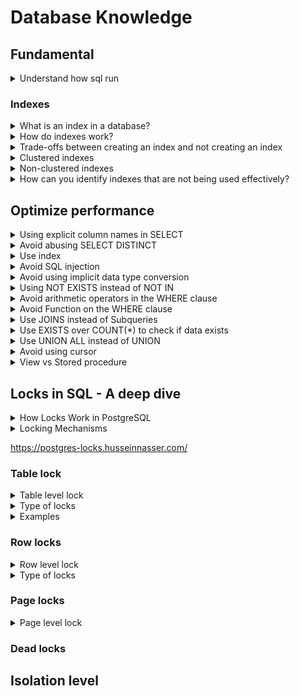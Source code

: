 # Database Knowledge

## Fundamental

<details>
  <summary>Understand how sql run</summary>
  <br/>

  If the search were presented visually, it would look like this:
  ![order_of_sql](/images/order_of_sql.png)
  
</details>

### Indexes

<details>
  <summary>What is an index in a database?</summary>
  <br/>

  An index in a database is a data structure. It works similarly to an index in a book, allowing the database to quickly locate and access the data without scanning the entire table.
  
</details>

<details>
  <summary>How do indexes work?</summary>
  <br/>

  ![](images/indexed-table.png)
  
</details>

<details>
  <summary>Trade-offs between creating an index and not creating an index</summary>
  <br/>

  **Advantages:**
  + Improved Query Performance
  + Faster Sorting and Searching
  + Enhanced Join Performance
    
  **Disadvantages:**
  + Increased Storage Requirements
  + Slower Data Modification
  + Regular Maintenance
  
</details>

<details>
  <summary>Clustered indexes</summary>
  <br/>

  + Cluster index is a type of index which sorts the data rows in the table on their key values. A table can have _**only one clustered index**_. 
  + If a table already has a _primary key_, which by default creates a clustered index, you _**cannot**_ create another clustered index on _**the same table**_.
  + When you insert **_a new record_** into a table with _**a clustered index**_, the database engine will immediately place the new record in the correct position according to the clustered index.

  _Note:_ Unlike some other databases where indexes can be clustered and directly affect the physical storage order of the data, in PostgreSQL, **indexes are always secondary**. This means that the index data is stored in a separate structure, and the index records contain pointers to the corresponding data rows in the main table.
  
</details>

<details>
  <summary>Non-clustered indexes</summary>
  <br/>

  A non-clustered index is an index structure that is separate from the actual data stored in a table. Unlike a clustered index, a non-clustered index creates a logical order for data rows and includes pointers to the actual data rows.

  ![](images/indexed-table.png)
  
  _Non-clustered index._
</details>

<details>
  <summary>How can you identify indexes that are not being used effectively?</summary>
  <br/>

  _In SQL Server_
  + Use Dynamic Management Views sys.dm_db_index_usage_stats. This view provides details on how often an index is used for seeks, scans, lookups, and updates. If an index shows very low or zero usage, it might be a candidate for removal.
  ```
  SELECT 
    OBJECT_NAME(S.[OBJECT_ID]) AS [Table Name],
    I.[NAME] AS [Index Name],
    USER_SEEKS, USER_SCANS, USER_LOOKUPS, USER_UPDATES
  FROM 
      SYS.DM_DB_INDEX_USAGE_STATS AS S
      INNER JOIN SYS.INDEXES AS I ON I.[OBJECT_ID] = S.[OBJECT_ID] AND I.INDEX_ID = S.INDEX_ID
  WHERE 
      OBJECTPROPERTY(S.[OBJECT_ID],'IsUserTable') = 1
      AND S.database_id = DB_ID();

  ```
  + Use Dynamic Management Views sys.dm_db_index_operational_stats, provides information on the operational aspects of indexes, such as insert, update, and delete operations.
  ```
  SELECT 
      OBJECT_NAME(A.[OBJECT_ID]) AS [Table Name],
      I.[NAME] AS [Index Name],
      A.LEAF_INSERT_COUNT, A.LEAF_UPDATE_COUNT, A.LEAF_DELETE_COUNT
  FROM 
      SYS.DM_DB_INDEX_OPERATIONAL_STATS (DB_ID(), NULL, NULL, NULL) A
      INNER JOIN SYS.INDEXES AS I ON I.[OBJECT_ID] = A.[OBJECT_ID] AND I.INDEX_ID = A.INDEX_ID
  WHERE 
      OBJECTPROPERTY(A.[OBJECT_ID],'IsUserTable') = 1;
  ```
_In MySQL_
+ Use the `INFORMATION_SCHEMA` tables to identify unused indexes.

_In Postgres_
+ **pg_stat_user_indexes:** This view provides statistics about index usage. You can query it to find indexes that have low or zero usage.
```
SELECT 
    schemaname, 
    relname AS tablename, 
    indexrelname AS indexname, 
    idx_scan AS number_of_scans 
FROM 
    pg_stat_user_indexes 
WHERE 
    idx_scan = 0;
```
  
</details>

## Optimize performance
<details>
  <summary>Using explicit column names in SELECT</summary>
  <br/>

  + Selecting only the columns you need can improve query performance.
  + It makes your query easier to read and understand.

  _Wrong:_
  ```
  SELECT * FROM employees;
  ```
  _Correct:_
  ```
  SELECT employee_id, first_name, last_name, department FROM employees;
  ```
  
</details>
<details>
  <summary>Avoid abusing SELECT DISTINCT</summary>
  <br/>
  
  `SELECT DISTINCT` can consumes a lot of resources. Should use appropriate joins and conditions to avoid `SELECT DISTINCT`.
  
</details>

<details>
  <summary>Use index</summary>
  <br/>

+ Identify columns used frequently in WHERE, JOIN, and ORDER BY clauses, and create indexes can improve query performance.
+ Script used to identify missing indexes.
  
</details>

<details>
  <summary>Avoid SQL injection</summary>
  <br/>

  _Problem:_
  A web application with a login form where users enter their username and password. 

  + Use parameterized queries to prevent SQL injection attacks. The application uses the following SQL query to check the credentials:
  ```
  SELECT * FROM users WHERE username = 'user_input' AND password = 'user_input';
  ```
  And attacker can use SQL injection to enter the following into the username field:
  ```
  ' OR '1'='1
  ```
  And the SQL would look like:
  ```
  SELECT * FROM users WHERE username = '' OR '1'='1' AND password = '';
  ```
  The condition `'1'='1'` is always true, so this query will reurn all rows from the `users` table.

  _Solution:_
  + Use parameterized queries to prevent SQL injection attacks.
</details>

<details>
  <summary>Avoid using implicit data type conversion</summary>
  <br/>

  Implicit conversions occur when database automatically converts data from one type to another during query execution. This can lead to performance issues, and it can prevent the use of indexes.

  _Wrong:_
  ```
  SELECT * FROM Sales WHERE OrderDate = '2023-08-26';
  ```
  _Correct:_
  To avoid this, you should explicitly convert the VARCHAR to DATETIME:
  ```
  SELECT * FROM Sales WHERE OrderDate = CONVERT(DATETIME, '2023-08-26');
  ```
  
</details>

<details>
  <summary>Using NOT EXISTS instead of NOT IN</summary>
  <br/>

  `NOT EXISTS`
  + Generally performs better with large datasets. It stops processing as soon as it finds a match.
  + Handle NULL value. It returns results even if there are NULLs in the subquery.
  
  `NOT IN`
  + Can be slower, especially with large datasets, because it has to check all values in the list.
  + If any value in the list is NULL, the entire result set will be empty.
  
</details>

<details>
  <summary>Avoid arithmetic operators in the WHERE clause</summary>
  <br/>

  Using arithmetic operations in the WHERE clause can lead to performance issues because it may prevent the database from using indexes.

  _Wrong:_
  ```
  SELECT * FROM Orders
  WHERE OrderAmount - Discount > 100;
  ```
  _Correct:_
  ```
  SELECT * FROM Orders
  WHERE OrderAmount > 100 + Discount;
  ```
</details>

<details>
  <summary>Avoid Function on the WHERE clause</summary>
  <br/>
  
</details>
<details>
  <summary>Use JOINS instead of Subqueries</summary>
  <br/>
  
</details>
<details>
  <summary>Use EXISTS over COUNT(*) to check if data exists</summary>
  <br/>
  
</details>
<details>
  <summary>Use UNION ALL instead of UNION</summary>
  <br/>
  
</details>
<details>
  <summary>Avoid using cursor</summary>
  <br/>
  
</details>
<details>
  <summary>View vs Stored procedure</summary>
  <br/>
  
</details>

## Locks in SQL - A deep dive
<details>
  <summary>How Locks Work in PostgreSQL</summary>
  <br/>

  Locks in PostgreSQL are mechanisms used to control concurrency and prevent data inconsistencies. They ensure that multiple transactions can access and modify data without interfering with each other.

  In PostgreSQL, locks are acquired automatically by the database system whenever a transaction accesses or modified.
  
</details>

<details>
  <summary>Locking Mechanisms</summary>
  <br/>

  **Explicit Locking:** Manually acquiring and releasing locks using commands like `SELECT FOR UPDATE` and `SELECT FOR SHARE`.

  **Implicit Locking:** PostgreSQL automatically acquires and releases locks based on operations or queries performed.

  _Example:_

  ```
  -- Acquire an exclusive lock on a row:
  SELECT * FROM users WHERE user_id = 1 FOR UPDATE;
  
  -- Acquire a shared lock on a row:
  SELECT * FROM users WHERE user_id = 1 FOR SHARE;
  ```
</details>

https://postgres-locks.husseinnasser.com/

### Table lock
<details>
  <summary>Table level lock</summary>
  <br/>

  Table locks apply to entire tables and are used to prevent other transactions from accessing the table in conflicting ways.
  
</details>

<details>
  <summary>Type of locks</summary>
  <br/>

  + AccessShareLock
  + RowShareLock
  + RowExclusiveLock
  + ShareUpdateExclusiveLock
  + ShareLock
  + ShareRowExclusiveLock
  + ExclusiveLock
  + AccessExclusiveLock
  
</details>

<details>
  <summary>Examples</summary>
  <br/>

  **AccessShareLock:**
  ```
  begin;
  lock table Email IN ACCESS SHARE MODE;
  select * from Email;
  ```
  _The lock is acquired on a specific table via the PostgreSQL SELECT command. After acquiring the lock on the table, we are only able to read data from it and not able to edit it._

  **AccessExclusiveLock:**
  ```
  begin;
  lock table Email IN ACCESS EXCLUSIVE MODE;
  ```
  _Only the person who applied the lock to the table can access it when utilizing it._
  
</details>

### Row locks
<details>
  <summary>Row level lock</summary>
  <br/>

  Row locks apply to individual rows within a table. They are used to prevent other transactions from modifying or deleting specific rows while they are being accessed.
  
</details>

<details>
  <summary>Type of locks</summary>
  <br/>

  + FOR KEY SHARE
  + FOR SHARE
  + FOR NO KEY UPDATE
  + FOR UPDATE

  **Conflict Modes in Row Level Locks**:
  |                   | FOR KEY SHARE | FOR SHARE | FOR NO KEY UPDATE | FOR UPDATE |
  |-------------------|---------------|-----------|-------------------|------------|
  | FOR KEY SHARE     |               |           |                   |      X     |
  | FOR SHARE         |               |           |         X         |      X     |
  | FOR NO KEY UPDATE |               |     X     |         X         |      X     |
  | FOR UPDATE        |       X       |     X     |         X         |      X     |
  
</details>

### Page locks
<details>
  <summary>Page level lock</summary>
  <br/>

  Pagel locks are native to two types. **Share** & **Exclusive locks** limit read/write access to table pages. After a row is fetched or updated, these locks are immediately released.
</details>

### Dead locks

## Isolation level
